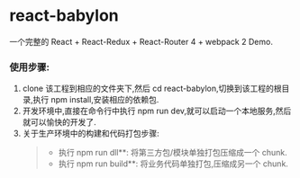 # react-babylon
一个完整的 React + React-Redux + React-Router 4 + webpack 2 Demo.

### 使用步骤:
1. clone 该工程到相应的文件夹下,然后 cd react-babylon,切换到该工程的根目录,执行 npm install,安装相应的依赖包.
2. 开发环境中,直接在命令行中执行 npm run dev,就可以启动一个本地服务,然后就可以愉快的开发了.
3. 关于生产环境中的构建和代码打包步骤:
    > * 执行 npm run dll**: 将第三方包/模块单独打包压缩成一个 chunk.
    > * 执行 npm run build**: 将业务代码单独打包,压缩成另一个 chunk.
